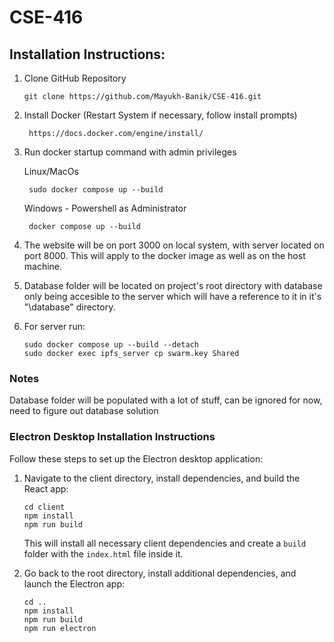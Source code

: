 # CSE-416

## Installation Instructions:

1. Clone GitHub Repository
    
    ```
    git clone https://github.com/Mayukh-Banik/CSE-416.git
    ```

2. Install Docker (Restart System if necessary, follow install prompts)
    
        https://docs.docker.com/engine/install/

3. Run docker startup command with admin privileges

    Linux/MacOs

        sudo docker compose up --build

    Windows - Powershell as Administrator

        docker compose up --build

4. The website will be on port 3000 on local system, with server located on port 8000.
This will apply to the docker image as well as on the host machine.

5. Database folder will be located on project's root directory with database only being accesible to the server which will have a reference to it in it's "\database" directory.

6. For server run:
   ```
   sudo docker compose up --build --detach
   sudo docker exec ipfs_server cp swarm.key Shared 
   ```

### Notes


Database folder will be populated with a lot of stuff, can be ignored for now, need to figure out database solution


### Electron Desktop Installation Instructions

Follow these steps to set up the Electron desktop application:

1. Navigate to the client directory, install dependencies, and build the React app:
    ```
    cd client
    npm install
    npm run build
    ```
    This will install all necessary client dependencies and create a `build` folder with the `index.html` file inside it.

2. Go back to the root directory, install additional dependencies, and launch the Electron app:
    ```
    cd ..
    npm install
    npm run build
    npm run electron
    ```


